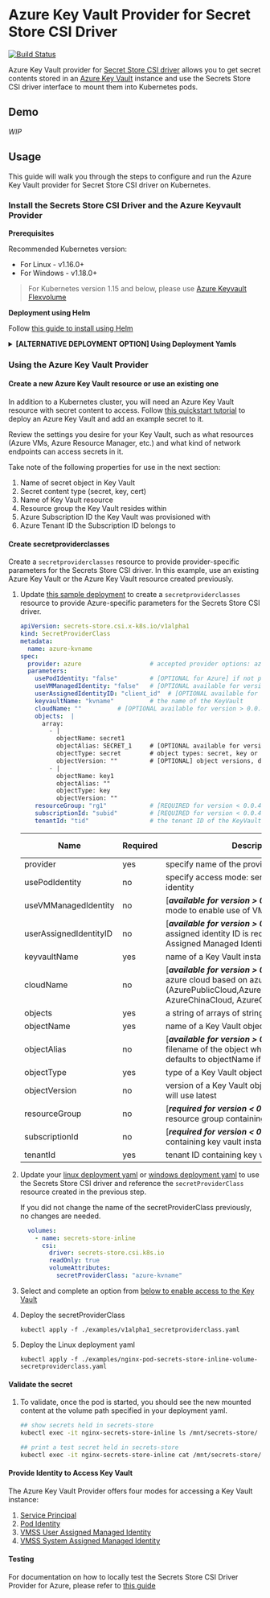 # Azure Key Vault Provider for Secret Store CSI Driver

[![Build Status](https://dev.azure.com/azure/secrets-store-csi-driver-provider-azure/_apis/build/status/secrets-store-csi-driver-provider-azure-ci?branchName=master)](https://dev.azure.com/azure/secrets-store-csi-driver-provider-azure/_build/latest?definitionId=67&branchName=master)

Azure Key Vault provider for [Secret Store CSI driver](https://github.com/kubernetes-sigs/secrets-store-csi-driver) allows you to get secret contents stored in an [Azure Key Vault](https://docs.microsoft.com/en-us/azure/key-vault/general/overview) instance and use the Secrets Store CSI driver interface to mount them into Kubernetes pods.

## Demo

_WIP_

## Usage

This guide will walk you through the steps to configure and run the Azure Key Vault provider for Secret Store CSI driver on Kubernetes.

### Install the Secrets Store CSI Driver and the Azure Keyvault Provider
**Prerequisites**

Recommended Kubernetes version:
- For Linux - v1.16.0+
- For Windows - v1.18.0+

> For Kubernetes version 1.15 and below, please use [Azure Keyvault Flexvolume](https://github.com/Azure/kubernetes-keyvault-flexvol)

**Deployment using Helm**

Follow [this guide to install using Helm](charts/csi-secrets-store-provider-azure/README.md)

<details>
<summary><strong>[ALTERNATIVE DEPLOYMENT OPTION] Using Deployment Yamls</strong></summary>

### Install the Secrets Store CSI Driver

💡 Follow the [Installation guide for the Secrets Store CSI Driver](https://github.com/kubernetes-sigs/secrets-store-csi-driver#usage) to install the driver.

### Install the Azure Key Vault Provider

For linux nodes
```bash
kubectl apply -f https://raw.githubusercontent.com/Azure/secrets-store-csi-driver-provider-azure/master/deployment/provider-azure-installer.yaml
```

For windows nodes
```bash
kubectl apply -f https://raw.githubusercontent.com/Azure/secrets-store-csi-driver-provider-azure/master/deployment/provider-azure-installer-windows.yaml
```

To validate the provider's installer is running as expected, run the following commands:

```bash
kubectl get pods -l app=csi-secrets-store-provider-azure
```

You should see the provider pods running on each agent node:

```bash
NAME                                     READY   STATUS    RESTARTS   AGE
csi-secrets-store-provider-azure-4ngf4   1/1     Running   0          8s
csi-secrets-store-provider-azure-bxr5k   1/1     Running   0          8s
```
</details>

### Using the Azure Key Vault Provider

#### Create a new Azure Key Vault resource or use an existing one

In addition to a Kubernetes cluster, you will need an Azure Key Vault resource with secret content to access. Follow [this quickstart tutorial](https://docs.microsoft.com/azure/key-vault/secrets/quick-create-portal) to deploy an Azure Key Vault and add an example secret to it.

Review the settings you desire for your Key Vault, such as what resources (Azure VMs, Azure Resource Manager, etc.) and what kind of network endpoints can access secrets in it.

Take note of the following properties for use in the next section:

1. Name of secret object in Key Vault
1. Secret content type (secret, key, cert)
1. Name of Key Vault resource
1. Resource group the Key Vault resides within
1. Azure Subscription ID the Key Vault was provisioned with
1. Azure Tenant ID the Subscription ID belongs to

#### Create secretproviderclasses

Create a `secretproviderclasses` resource to provide provider-specific parameters for the Secrets Store CSI driver. In this example, use an existing Azure Key Vault or the Azure Key Vault resource created previously.

1. Update [this sample deployment](examples/v1alpha1_secretproviderclass.yaml) to create a `secretproviderclasses` resource to provide Azure-specific parameters for the Secrets Store CSI driver.

    ```yaml
    apiVersion: secrets-store.csi.x-k8s.io/v1alpha1
    kind: SecretProviderClass
    metadata:
      name: azure-kvname
    spec:
      provider: azure                   # accepted provider options: azure or vault
      parameters:
        usePodIdentity: "false"         # [OPTIONAL for Azure] if not provided, will default to "false"
        useVMManagedIdentity: "false"   # [OPTIONAL available for version > 0.0.4] if not provided, will default to "false"
        userAssignedIdentityID: "client_id"  # [OPTIONAL available for version > 0.0.4] use the client id to specify which user assigned managed identity to use. If using a user assigned identity as the VM's managed identity, then specify the identity's client id. If empty, then defaults to use the system assigned identity on the VM
        keyvaultName: "kvname"          # the name of the KeyVault
        cloudName: ""          # [OPTIONAL available for version > 0.0.4] if not provided, azure environment will default to AzurePublicCloud
        objects:  |
          array:
            - |
              objectName: secret1
              objectAlias: SECRET_1     # [OPTIONAL available for version > 0.0.4] object alias
              objectType: secret        # object types: secret, key or cert
              objectVersion: ""         # [OPTIONAL] object versions, default to latest if empty
            - |
              objectName: key1
              objectAlias: ""
              objectType: key
              objectVersion: ""
        resourceGroup: "rg1"            # [REQUIRED for version < 0.0.4] the resource group of the KeyVault
        subscriptionId: "subid"         # [REQUIRED for version < 0.0.4] the subscription ID of the KeyVault
        tenantId: "tid"                 # the tenant ID of the KeyVault

    ```

    | Name                   | Required | Description                                                     | Default Value |
    | -----------------------| -------- | --------------------------------------------------------------- | ------------- |
    | provider               | yes      | specify name of the provider                                    | ""            |
    | usePodIdentity         | no       | specify access mode: service principal or pod identity          | "false"       |
    | useVMManagedIdentity   | no       | [__*available for version > 0.0.4*__] specify access mode to enable use of VM's managed identity    |  "false"|
    | userAssignedIdentityID | no       | [__*available for version > 0.0.4*__] the user assigned identity ID is required for VMSS User Assigned Managed Identity mode  | ""       |
    | keyvaultName           | yes      | name of a Key Vault instance                                    | ""            |
    | cloudName              | no       | [__*available for version > 0.0.4*__] name of the azure cloud based on azure go sdk (AzurePublicCloud,AzureUSGovernmentCloud, AzureChinaCloud, AzureGermanCloud)| "" |
    | objects                | yes      | a string of arrays of strings                                   | ""            |
    | objectName             | yes      | name of a Key Vault object                                      | ""            |
    | objectAlias            | no       | [__*available for version > 0.0.4*__] specify the filename of the object when written to disk - defaults to objectName if not provided | "" |
    | objectType             | yes      | type of a Key Vault object: secret, key or cert                 | ""            |
    | objectVersion          | no       | version of a Key Vault object, if not provided, will use latest | ""            |
    | resourceGroup          | no      | [__*required for version < 0.0.4*__] name of resource group containing key vault instance            | ""            |
    | subscriptionId         | no      | [__*required for version < 0.0.4*__] subscription ID containing key vault instance                   | ""            |
    | tenantId               | yes      | tenant ID containing key vault instance                         | ""            |

1. Update your [linux deployment yaml](examples/nginx-pod-secrets-store-inline-volume-secretproviderclass.yaml) or [windows deployment yaml](examples/windows-pod-secrets-store-inline-volume-secret-providerclass.yaml) to use the Secrets Store CSI driver and reference the `secretProviderClass` resource created in the previous step.

      If you did not change the name of the secretProviderClass previously, no changes are needed.

      ```yaml
        volumes:
          - name: secrets-store-inline
            csi:
              driver: secrets-store.csi.k8s.io
              readOnly: true
              volumeAttributes:
                secretProviderClass: "azure-kvname"
      ```

  1. Select and complete an option from [below to enable access to the Key Vault](#provide-identity-to-access-key-vault)

  1. Deploy the secretProviderClass

     `kubectl apply -f ./examples/v1alpha1_secretproviderclass.yaml`

  1. Deploy the Linux deployment yaml

     `kubectl apply -f ./examples/nginx-pod-secrets-store-inline-volume-secretproviderclass.yaml`

#### Validate the secret

1. To validate, once the pod is started, you should see the new mounted content at the volume path specified in your deployment yaml.

    ```bash
    ## show secrets held in secrets-store
    kubectl exec -it nginx-secrets-store-inline ls /mnt/secrets-store/

    ## print a test secret held in secrets-store
    kubectl exec -it nginx-secrets-store-inline cat /mnt/secrets-store/secret1
    ```

#### Provide Identity to Access Key Vault

The Azure Key Vault Provider offers four modes for accessing a Key Vault instance:

1. [Service Principal](docs/service-principal-mode.md)
1. [Pod Identity](docs/pod-identity-mode.md)
1. [VMSS User Assigned Managed Identity](docs/user-assigned-msi-mode.md)
1. [VMSS System Assigned Managed Identity](docs/system-assigned-msi-mode.md)

#### Testing

For documentation on how to locally test the Secrets Store CSI Driver Provider for Azure, please refer to [this guide](/testing.md)
